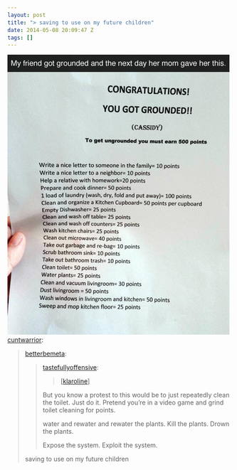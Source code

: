 ```yaml
---
layout: post
title: "> saving to use on my future children"
date: 2014-05-08 20:09:47 Z
tags: []
---
```

![](/media/2014/05/85146774804.jpg)
[cuntwarrior](http://cuntwarrior.tumblr.com/post/84999107694/betterbemeta-tastefullyoffensive):

> [betterbemeta](http://betterbemeta.tumblr.com/post/84944685587/tastefullyoffensive-klaroline-but-you-know):
> 
> > [tastefullyoffensive](http://tumblr.tastefullyoffensive.com/post/84864198426/klaroline):
> > 
> > > \[[klaroline](http://www.reddit.com/user/Klaroline)\]
> > 
> > But you know a protest to this would be to just repeatedly clean the toilet. Just do it. Pretend you’re in a video game and grind toilet cleaning for points.
> > 
> > water and rewater and rewater the plants. Kill the plants. Drown the plants.
> > 
> > Expose the system. Exploit the system. 
> 
> saving to use on my future children
